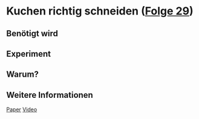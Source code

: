 # Kuchen richtig schneiden ([Folge 29](http://minkorrekt.de/methodisch-inkorrekt-folge-29-torten-trocknungsflache/))

## Benötigt wird


## Experiment


## Warum?

## Weitere Informationen

[Paper](http://galton.org/essays/1900-1911/galton-1906-cake.pdf)
[Video](http://youtu.be/1SeGzJpEzgw)